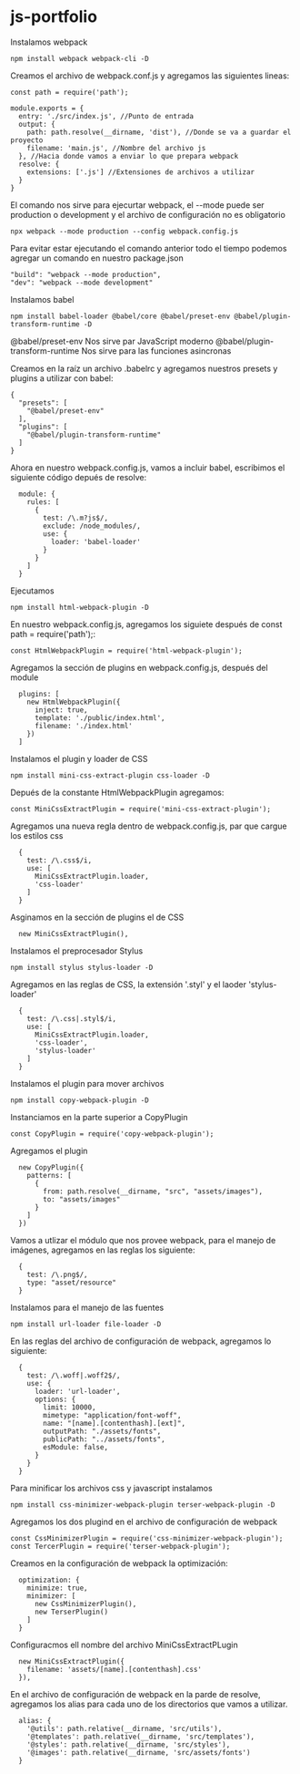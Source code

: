 # js-portfolio
Instalamos webpack
```
npm install webpack webpack-cli -D
```

Creamos el archivo de webpack.conf.js y agregamos las siguientes lineas:
```
const path = require('path');

module.exports = {
  entry: './src/index.js', //Punto de entrada
  output: {
    path: path.resolve(__dirname, 'dist'), //Donde se va a guardar el proyecto
    filename: 'main.js', //Nombre del archivo js
  }, //Hacia donde vamos a enviar lo que prepara webpack
  resolve: {
    extensions: ['.js'] //Extensiones de archivos a utilizar
  }
}
```


El comando nos sirve para ejecurtar webpack, el --mode puede ser production o development y el archivo de configuración no es obligatorio
```
npx webpack --mode production --config webpack.config.js
```

Para evitar estar ejecutando el comando anterior todo el tiempo podemos agregar un comando en nuestro package.json
```
"build": "webpack --mode production",
"dev": "webpack --mode development"
```

Instalamos babel
```
npm install babel-loader @babel/core @babel/preset-env @babel/plugin-transform-runtime -D
```
@babel/preset-env Nos sirve par JavaScript moderno
@babel/plugin-transform-runtime  Nos sirve para las funciones asincronas

Creamos en la raíz un archivo .babelrc y agregamos nuestros presets y plugins a utilizar con babel:
```
{
  "presets": [
    "@babel/preset-env"
  ],
  "plugins": [
    "@babel/plugin-transform-runtime"
  ]
}
```

Ahora en nuestro webpack.config.js, vamos a incluir babel, escribimos el siguiente código depués de resolve:
```
  module: {
    rules: [
      {
        test: /\.m?js$/,
        exclude: /node_modules/,
        use: {
          loader: 'babel-loader'
        }
      }
    ]
  }
```

Ejecutamos
```
npm install html-webpack-plugin -D
```
En nuestro webpack.config.js, agregamos los siguiete después de const path = require('path');:
```
const HtmlWebpackPlugin = require('html-webpack-plugin');
```

Agregamos la sección de plugins en webpack.config.js, después del module
```
  plugins: [
    new HtmlWebpackPlugin({
      inject: true,
      template: './public/index.html',
      filename: './index.html'
    })
  ]
```

Instalamos el plugin y loader de CSS
```
npm install mini-css-extract-plugin css-loader -D
```

Depués de la constante HtmlWebpackPlugin agregamos:
```
const MiniCssExtractPlugin = require('mini-css-extract-plugin');
```

Agregamos una nueva regla dentro de webpack.config.js, par que cargue los estilos css
```
  {
    test: /\.css$/i,
    use: [
      MiniCssExtractPlugin.loader,
      'css-loader'
    ]
  }
```

Asginamos en la sección de plugins el de CSS
```
  new MiniCssExtractPlugin(),
```

Instalamos el preprocesador Stylus
```
npm install stylus stylus-loader -D
```

Agregamos en las reglas de CSS, la extensión '.styl' y el laoder 'stylus-loader'
```
  {
    test: /\.css|.styl$/i,
    use: [
      MiniCssExtractPlugin.loader,
      'css-loader',
      'stylus-loader'
    ]
  }
```

Instalamos el plugin para mover archivos
```
npm install copy-webpack-plugin -D
```

Instanciamos en la parte superior a CopyPlugin
```
const CopyPlugin = require('copy-webpack-plugin');
```

Agregamos el plugin
```
  new CopyPlugin({
    patterns: [
      {
        from: path.resolve(__dirname, "src", "assets/images"),
        to: "assets/images"
      }
    ]
  })
```

Vamos a utlizar el módulo que nos provee webpack, para el manejo de imágenes, agregamos en las reglas los siguiente:
```
  {
    test: /\.png$/,
    type: "asset/resource"
  }
```

Instalamos para el manejo de las fuentes
```
npm install url-loader file-loader -D
```

En las reglas del archivo de configuración de webpack, agregamos lo siguiente:
```
  {
    test: /\.woff|.woff2$/,
    use: {
      loader: 'url-loader',
      options: {
        limit: 10000,
        mimetype: "application/font-woff",
        name: "[name].[contenthash].[ext]",
        outputPath: "./assets/fonts",
        publicPath: "../assets/fonts",
        esModule: false,
      }
    }
  }
```

Para minificar los archivos css y javascript instalamos
```
npm install css-minimizer-webpack-plugin terser-webpack-plugin -D
```

Agregamos los dos plugind en el archivo de configuración de webpack
```
const CssMinimizerPlugin = require('css-minimizer-webpack-plugin');
const TercerPlugin = require('terser-webpack-plugin');
```

Creamos en la configuración de webpack la optimización:
```
  optimization: {
    minimize: true,
    minimizer: [
      new CssMinimizerPlugin(),
      new TerserPlugin()
    ]
  }
```

Configuracmos ell nombre del archivo MiniCssExtractPLugin
```
  new MiniCssExtractPlugin({
    filename: 'assets/[name].[contenthash].css'
  }),
```

En el archivo de configuración de webpack en la parde de resolve, agregamos los alias para cada uno de los directorios que vamos a utilizar.
```
  alias: {
    '@utils': path.relative(__dirname, 'src/utils'),
    '@templates': path.relative(__dirname, 'src/templates'),
    '@styles': path.relative(__dirname, 'src/styles'),
    '@images': path.relative(__dirname, 'src/assets/fonts')
  }
```
